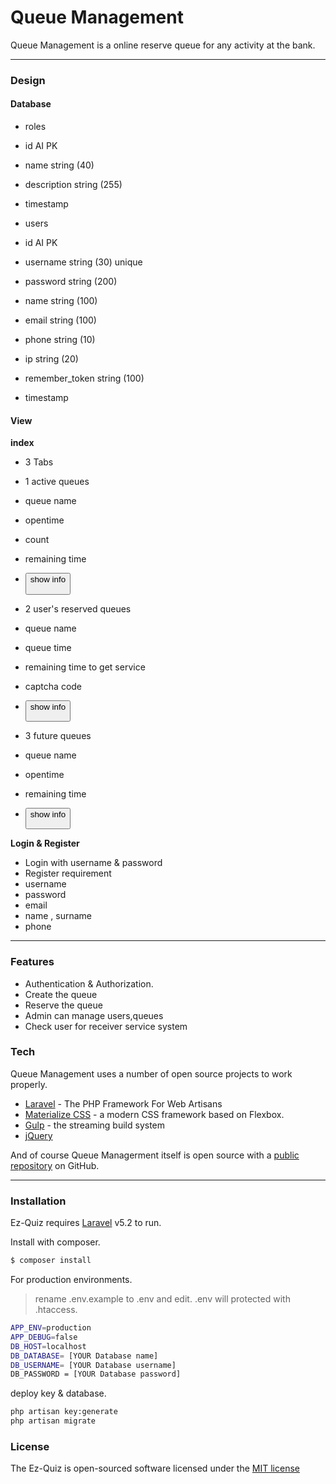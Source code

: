 # Queue Management

Queue Management is a online reserve queue for any activity at the bank.

- - - -

### Design  ###

#### Database ####

* roles
 * id AI PK
 * name string (40)
 * description string (255)
 * timestamp

* users
 * id AI PK
 * username string (30) unique
 * password string (200)
 * name string (100)
 * email string (100)
 * phone string (10)
 * ip string (20)
 * remember_token string (100)
 * timestamp

#### View ####

**index**

* 3 Tabs
 * 1 active queues
  * queue name
  * opentime
  * count
  * remaining time
  * <button> show info

 * 2 user's reserved queues
  * queue name
  * queue time
  * remaining time to get service
  * captcha code
  * <button> show info

 * 3 future queues
  * queue name
  * opentime
  * remaining time
  * <button> show info

**Login & Register**

* Login with username & password
 * Register requirement
  * username
  * password
  * email
  * name , surname
  * phone


- - - -

### Features
  - Authentication & Authorization.
  - Create the queue
  - Reserve the queue
  - Admin can manage users,queues
  - Check user for receiver service system

### Tech

Queue Management uses a number of open source projects to work properly.

* [Laravel] - The PHP Framework For Web Artisans
* [Materialize CSS] - a modern CSS framework based on Flexbox.
* [Gulp] - the streaming build system
* [jQuery]

And of course Queue Managerment itself is open source with a [public repository][projectx]
 on GitHub.

- - - -

### Installation

Ez-Quiz requires [Laravel](https://laravel.com/docs/5.2/) v5.2 to run.

Install with composer.


```sh
$ composer install
```

For production environments.

> rename .env.example to .env and edit.
> .env will protected with .htaccess.

```sh
APP_ENV=production
APP_DEBUG=false
DB_HOST=localhost
DB_DATABASE= [YOUR Database name]
DB_USERNAME= [YOUR Database username]
DB_PASSWORD = [YOUR Database password]
```

deploy key & database.

```sh
php artisan key:generate
php artisan migrate
```

### License

The Ez-Quiz is open-sourced software licensed under the [MIT license](http://opensource.org/licenses/MIT)

   [projectx]: <https://github.com/pozterz/Project_X>
   [git-repo-url]: <https://github.com/pozterz/Project_X.git>
   [Laravel]: <https://laravel.com/docs/5.2/>
   [Materialize CSS]: <http://materializecss.com/>
   [jQuery]: <http://jquery.com>
   [Gulp]: <http://gulpjs.com>

